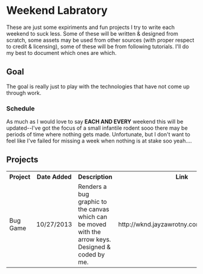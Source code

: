 # Weekend Labratory

These are just some expiriments and fun projects I try to write each weekend to suck less. Some of these will be written & designed from scratch, some assets may be used from other sources (with proper respect to credit & licensing), some of these will be from following tutorials. I'll do my best to document which ones are which.

## Goal

The goal is really just to play with the technologies that have not come up through work.

### Schedule

As much as I would love to say **EACH AND EVERY** weekend this will be updated--I've got the focus of a small infantile rodent sooo there may be periods of time where nothing gets made. Unfortunate, but I don't want to feel like I've failed for missing a week when nothing is at stake soo yeah....

## Projects

<table>
    <tr>
        <th width="10%">Project</th>
        <th width="10%">Date Added</th>
        <th width="50%">Description</th>
        <th width="20%">Link</th>
        <th width="10%">Article</th>
    </tr>
    <tr>
        <td>Bug Game</td>
        <td>10/27/2013</td>
        <td>Renders a bug graphic to the canvas which can be moved with the arrow keys. Designed & coded by me.</td>
        <td>http://wknd.jayzawrotny.com/wknd_01_bug/</td>
        <td><a href="http://jayzawrotny.com/blog/wknd-01-bug-game-engine">View</a></td>
    </tr>
</table>
